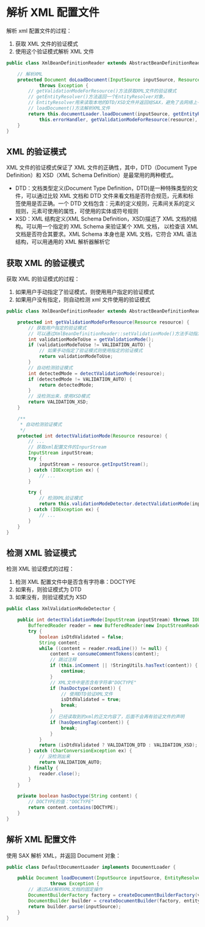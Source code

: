 # 解析 XML 配置文件

解析 xml 配置文件的过程：

1. 获取 XML 文件的验证模式
2. 使用这个验证模式解析 XML 文件

```java
public class XmlBeanDefinitionReader extends AbstractBeanDefinitionReader {

    // 解析XML
    protected Document doLoadDocument(InputSource inputSource, Resource resource)
            throws Exception {
        // getValidationModeForResource()方法获取XML文件的验证模式
        // getEntityResolver()方法返回一个EntityResolver对象，
        // EntityResolver用来读取本地的DTD/XSD文件并返回给SAX，避免了去网络上寻找相应的声明
        // loadDocument()方法解析XML文件
        return this.documentLoader.loadDocument(inputSource, getEntityResolver(),
            this.errorHandler, getValidationModeForResource(resource), isNamespaceAware());
    }
}
```

## XML 的验证模式

XML 文件的验证模式保证了 XML 文件的正确性，其中，DTD（Document Type Definition）和 XSD（XML Schema Definition）是最常用的两种模式。

- DTD：文档类型定义(Document Type Definition，DTD)是一种特殊类型的文件，可以通过比较 XML 文档和 DTD 文件来看文档是否符合规范，元素和标签使用是否正确。一个 DTD 文档包含：元素的定义规则，元素间关系的定义规则，元素可使用的属性，可使用的实体或符号规则
- XSD：XML 结构定义(XML Schema Definition，XSD)描述了 XML 文档的结构。可以用一个指定的 XML Schema 来验证某个 XML 文档， 以检查该 XML 文档是否符合其要求。XML Schema 本身也是 XML 文档，它符合 XML 语法结构，可以用通用的 XML 解析器解析它

## 获取 XML 的验证模式

获取 XML 的验证模式的过程：

1. 如果用户手动指定了验证模式，则使用用户指定的验证模式
2. 如果用户没有指定，则自动检测 xml 文件使用的验证模式

```java
public class XmlBeanDefinitionReader extends AbstractBeanDefinitionReader {

    protected int getValidationModeForResource(Resource resource) {
        // 获取用户指定的验证模式
        // 可以通过XmlBeanDefinitionReader::setValidationMode()方法手动指定验证模式
        int validationModeToUse = getValidationMode();
        if (validationModeToUse != VALIDATION_AUTO) {
            // 如果手动指定了验证模式则使用指定的验证模式
            return validationModeToUse;
        }
        // 自动检测验证模式
        int detectedMode = detectValidationMode(resource);
        if (detectedMode != VALIDATION_AUTO) {
            return detectedMode;
        }
        // 没检测出来，使用XSD模式
        return VALIDATION_XSD;
    }

    /**
     * 自动检测验证模式
     */
    protected int detectValidationMode(Resource resource) {
        // ...
        // 获取xml配置文件的InpurStream
        InputStream inputStream;
        try {
            inputStream = resource.getInputStream();
        } catch (IOException ex) {
            // ...
        }

        try {
            // 检测XML验证模式
            return this.validationModeDetector.detectValidationMode(inputStream);
        } catch (IOException ex) {
            // ...
        }
    }
}
```

## 检测 XML 验证模式

检测 XML 验证模式的过程：

1. 检测 XML 配置文件中是否含有字符串：DOCTYPE
2. 如果有，则验证模式为 DTD
3. 如果没有，则验证模式为 XSD

```java
public class XmlValidationModeDetector {

    public int detectValidationMode(InputStream inputStream) throws IOException {
        BufferedReader reader = new BufferedReader(new InputStreamReader(inputStream));
        try {
            boolean isDtdValidated = false;
            String content;
            while ((content = reader.readLine()) != null) {
                content = consumeCommentTokens(content);
                // 跳过注释
                if (this.inComment || !StringUtils.hasText(content)) {
                    continue;
                }
                // XML文件中是否含有字符串"DOCTYPE"
                if (hasDoctype(content)) {
                    // 使用DTD验证XML文件
                    isDtdValidated = true;
                    break;
                }
                // 已经读取到的xml的正文内容了，后面不会再有验证文件的声明
                if (hasOpeningTag(content)) {
                    break;
                }
            }
            return (isDtdValidated ? VALIDATION_DTD : VALIDATION_XSD);
        } catch (CharConversionException ex) {
            // 没检测出来
            return VALIDATION_AUTO;
        } finally {
            reader.close();
        }
    }

    private boolean hasDoctype(String content) {
        // DOCTYPE的值："DOCTYPE"
        return content.contains(DOCTYPE);
    }
}
```

## 解析 XML 配置文件

使用 SAX 解析 XML，并返回 Document 对象：

```java
public class DefaultDocumentLoader implements DocumentLoader {

    public Document loadDocument(InputSource inputSource, EntityResolver entityResolver, ErrorHandler errorHandler, int validationMode, boolean namespaceAware)
                throws Exception {
        // 通过SAX解析XML文档的固定操作
        DocumentBuilderFactory factory = createDocumentBuilderFactory(validationMode, namespaceAware);
        DocumentBuilder builder = createDocumentBuilder(factory, entityResolver, errorHandler);
        return builder.parse(inputSource);
    }
}
```
